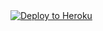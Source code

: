 <a href="https://heroku.com/deploy?template=https://github.com/xenocrypt01-tech/Xenocrypt-xd-bot.git" target="_blank">
  <img src="https://img.shields.io/badge/Deploy%20to%20Heroku-6762A6?style=for-the-badge&logo=heroku&logoColor=white" alt="Deploy to Heroku"/>
</a>
